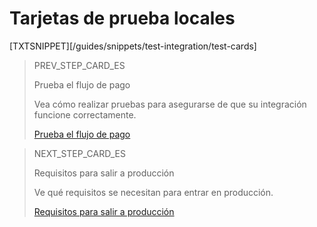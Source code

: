 # Tarjetas de prueba locales

[TXTSNIPPET][/guides/snippets/test-integration/test-cards]

> PREV_STEP_CARD_ES 
>
> Prueba el flujo de pago
>
> Vea cómo realizar pruebas para asegurarse de que su integración funcione correctamente.
>
> [Prueba el flujo de pago](/developers/es/docs/checkout-bricks/payment-brick/integration-test/test-payment-flow)

> NEXT_STEP_CARD_ES
>
> Requisitos para salir a producción
>
> Ve qué requisitos se necesitan para entrar en producción.
>
> [Requisitos para salir a producción](/developers/es/docs/checkout-bricks/payment-brick/integration-test/go-to-production-requirements)